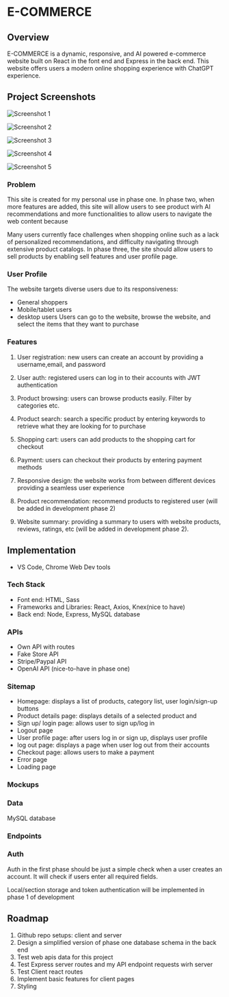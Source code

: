# E-COMMERCE

## Overview

E-COMMERCE is a dynamic, responsive, and AI powered e-commerce website built on React in the font end and Express in the back end. This website offers users a modern online shopping experience with ChatGPT experience.

## Project Screenshots
![Screenshot 1](./screenshots/localhost_3000_2.png)

![Screenshot 2](./screenshots/localhost_3000_.png)

![Screenshot 3](./screenshots/localhost_3000_cart.png)

![Screenshot 4](./screenshots/localhost_3000_4.png)

![Screenshot 5](./screenshots/checkout.stripe.com_c_pay_cs_test_b1Iy4k7jcPycSwshrdAuQOc6UwZsnGbcOQThFQhuTkC45Ol0zDDcI6VdTI.png)

### Problem

This site is created for my personal use in phase one. In phase two, when more features are added, this site will allow users to see product wirh AI recommendations and more functionalities to allow users to navigate the web content because 

Many users currently face challenges when shopping online such as a lack of personalized recommendations, and difficulty navigating through extensive product catalogs. In phase three, the site should allow users to sell products by enabling sell features and user profile page.

### User Profile

The website targets diverse users due to its responsiveness:
- General shoppers
- Mobile/tablet users
- desktop users
Users can go to the website, browse the website, and select the items that they want to purchase

### Features

1. User registration: new users can create an account by providing a username,email, and password

2. User auth: registered users can log in to their accounts with JWT authentication

3. Product browsing: users can browse products easily. Filter by categories etc.

4. Product search: search a specific product by entering keywords to retrieve what they are looking for to purchase

5. Shopping cart: users can add products to the shopping cart for checkout

6. Payment: users can checkout their products by entering payment methods

7. Responsive design: the website works from between different devices providing a seamless user experience

8. Product recommendation: recommend products to registered user (will be added in development phase 2)

9. Website summary: providing a summary to users with website products, reviews, ratings, etc (will be added in development phase 2).


## Implementation

- VS Code, Chrome Web Dev tools

### Tech Stack

- Font end: HTML, Sass
- Frameworks and Libraries: React, Axios, Knex(nice to have)
- Back end: Node, Express, MySQL database

### APIs

- Own API with routes
- Fake Store API
- Stripe/Paypal API
- OpenAI API (nice-to-have in phase one)


### Sitemap

- Homepage: displays a list of products, category list, user login/sign-up buttons
- Product details page: displays details of a selected product and 
- Sign up/ login page: allows user to sign up/log in
- Logout page
- User profile page: after users log in or sign up, displays user profile
- log out page: displays a page when user log out from their accounts
- Checkout page: allows users to make a payment
- Error page
- Loading page


### Mockups

### Data

MySQL database


### Endpoints

### Auth

Auth in the first phase should be just a simple check when a user creates an account. It will check if users enter all required fields.

Local/section storage and token authentication will be implemented in phase 1 of development 


## Roadmap

1. Github repo setups: client and server
2. Design a simplified version of phase one database schema in the back end 
3. Test web apis data for this project
4. Test Express server routes and my API endpoint requests wirh server
5. Test Client react routes 
6. Implement basic features for client pages 
7. Styling



